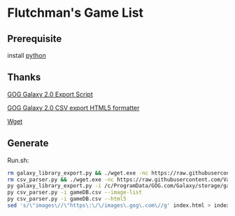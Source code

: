 # Flutchman's Game List

## Prerequisite

install [python](https://www.python.org/downloads/windows/) 

## Thanks

[GOG Galaxy 2.0 Export Script](https://github.com/AB1908/GOG-Galaxy-Export-Script)

[GOG Galaxy 2.0 CSV export HTML5 formatter](https://github.com/Varstahl/GOG-Galaxy-HTML5-exporter)

[Wget](http://gnuwin32.sourceforge.net/packages/wget.htm)

## Generate

Run.sh:
```bash
rm galaxy_library_export.py && ./wget.exe -nc https://raw.githubusercontent.com/AB1908/GOG-Galaxy-Export-Script/master/galaxy_library_export.py
rm csv_parser.py && ./wget.exe -nc https://raw.githubusercontent.com/Varstahl/GOG-Galaxy-HTML5-exporter/master/csv_parser.py
py galaxy_library_export.py -i /c/ProgramData/GOG.com/Galaxy/storage/galaxy-2.0.db -a
py csv_parser.py -i gameDB.csv --image-list
py csv_parser.py -i gameDB.csv --html5
sed 's/\"images\//\"https\:\/\/images\.gog\.com\//g' index.html > index.html.tmp && sed 's/\.webp\"/\.webp\?namespace\=gamesdb\"/g' index.html.tmp > index.html && rm index.html.tmp
```

